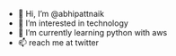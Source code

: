 - 👋 Hi, I’m @abhipattnaik
- 👀 I’m interested in technology
- 🌱 I’m currently learning python with aws
- 📫 reach me at twitter

<!---
abhipattnaik/abhipattnaik is a ✨ special ✨ repository because its `README.md` (this file) appears on your GitHub profile.
You can click the Preview link to take a look at your changes.
--->
